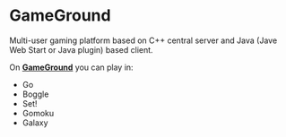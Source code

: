 GameGround
==========

Multi-user gaming platform based on C++ central server
and Java (Jave Web Start or Java plugin) based client.

On [**GameGround**][1] you can play in:

- Go
- Boggle
- Set!
- Gomoku
- Galaxy

[1]: https://codestation.org/?h-action=menu-page&page=gg

